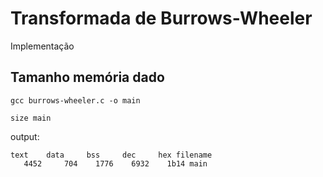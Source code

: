 # Transformada de Burrows-Wheeler

Implementação

## Tamanho memória dado

```
gcc burrows-wheeler.c -o main
```

```
size main
```

output:

```
text    data     bss     dec     hex filename
   4452     704    1776    6932    1b14 main
```
